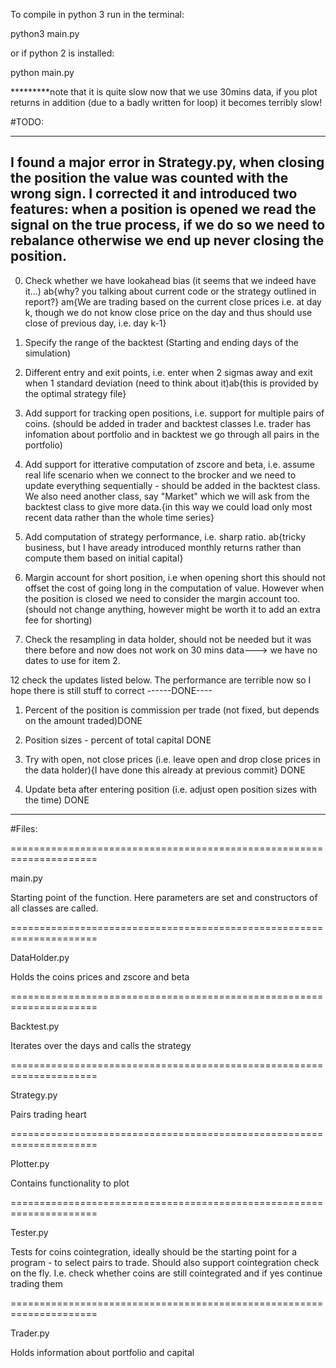 To compile in python 3 run in the terminal:

python3 main.py

or if python 2 is installed: 

python main.py


*********note that it is quite slow now that we use 30mins data, if you plot returns in addition (due to a badly written for loop) it becomes terribly slow!

#TODO:

---- 
I found a major error in Strategy.py, when closing the position the value was counted with the wrong sign. I corrected it and introduced two features: when a position is opened we read the signal on the true process, if we do so we need to rebalance otherwise we end up never closing the position.
----

0. Check whether we have lookahead bias (it seems that we indeed have it...)
    ab{why? you talking about current code or the strategy outlined in report?}
    am{We are trading based on the current close prices i.e. at day k, though we do not know close price on the day and thus should use close of previous day, i.e. day k-1}


2. Specify the range of the backtest (Starting and ending days of the simulation)

4. Different entry and exit points, i.e. enter when 2 sigmas away and exit when 1 standard deviation (need to think about it)ab{this is provided by the optimal strategy file}

6. Add support for tracking open positions, i.e. support for multiple pairs of coins. (should be added in trader and backtest classes I.e. trader has infomation about portfolio and in backtest we go through all pairs in the portfolio)

8. Add support for itterative computation of zscore and beta, i.e. assume real life scenario when we connect to the brocker and we need to update everything sequentially - should be added in the backtest class. We also need another class, say "Market" which we will ask from the backtest class to give more data.{in this way we could load only most recent data rather than the whole time series}
9. Add computation of strategy performance, i.e. sharp ratio. ab{tricky business, but I have aready introduced monthly returns rather than compute them based on initial capital} 

10. Margin account for short position, i.e when opening short this should not offset the cost of going long in the computation of value. However when the position is closed we need to consider the margin account too. (should not change anything, however might be worth it to add an extra fee for shorting)

11. Check the resampling in data holder, should not be needed but it was there before and now does not work on 30 mins data---> we have no dates to use for item 2.

12 check the updates listed below. The performance are terrible now so I hope there is still stuff to correct
------DONE----
1. Percent of the position is commission per trade (not fixed, but depends on the amount traded)DONE

3. Position sizes - percent of total capital DONE

7. Try with open, not close prices (i.e. leave open and drop close prices in the data holder){I have done this already at previous commit} DONE

5. Update beta after entering position (i.e. adjust open position sizes with the time) DONE
--------------


#Files:

=====================================================================

main.py

Starting point of the function.
Here parameters are set and constructors of all classes are called.

=====================================================================

DataHolder.py


Holds the coins prices and zscore and beta

=====================================================================

Backtest.py

Iterates over the days and calls the strategy

=====================================================================

Strategy.py

Pairs trading heart 

=====================================================================

Plotter.py

Contains functionality to plot

=====================================================================

Tester.py

Tests for coins cointegration, ideally should be the starting point
for a program - to select pairs to trade. Should also support
cointegration check on the fly. I.e. check whether coins are still
cointegrated and if yes continue trading them

=====================================================================

Trader.py

Holds information about portfolio and capital








